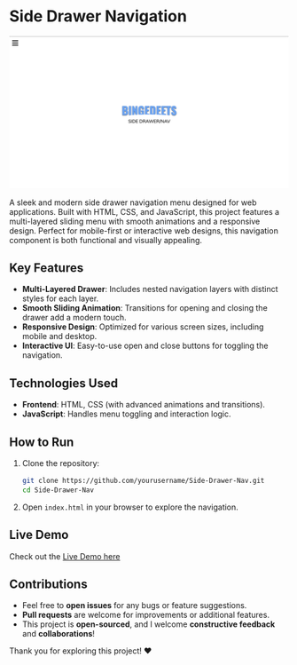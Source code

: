 # Side Drawer Navigation

![project ss](image.png)

A sleek and modern side drawer navigation menu designed for web applications. Built with HTML, CSS, and JavaScript, this project features a multi-layered sliding menu with smooth animations and a responsive design. Perfect for mobile-first or interactive web designs, this navigation component is both functional and visually appealing.

## Key Features
- **Multi-Layered Drawer**: Includes nested navigation layers with distinct styles for each layer.
- **Smooth Sliding Animation**: Transitions for opening and closing the drawer add a modern touch.
- **Responsive Design**: Optimized for various screen sizes, including mobile and desktop.
- **Interactive UI**: Easy-to-use open and close buttons for toggling the navigation.

## Technologies Used
- **Frontend**: HTML, CSS (with advanced animations and transitions).
- **JavaScript**: Handles menu toggling and interaction logic.

## How to Run
1. Clone the repository:
   ```bash
   git clone https://github.com/yourusername/Side-Drawer-Nav.git
   cd Side-Drawer-Nav
   ```
2. Open `index.html` in your browser to explore the navigation.

## Live Demo
Check out the [Live Demo here](https://chrisroland.github.io/Side-Drawer-Nav/)

## Contributions
- Feel free to **open issues** for any bugs or feature suggestions.
- **Pull requests** are welcome for improvements or additional features.
- This project is **open-sourced**, and I welcome **constructive feedback** and **collaborations**!

Thank you for exploring this project! ❤️